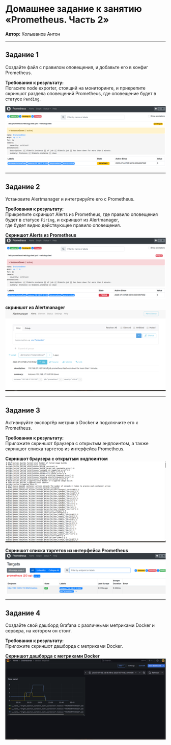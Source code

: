 # Домашнее задание к занятию «Prometheus. Часть 2»  
**Автор:** Колыванов Антон

---

## Задание 1

Создайте файл с правилом оповещения, и добавьте его в конфиг Prometheus.

**Требования к результату:**  
Погасите node exporter, стоящий на мониторинге, и прикрепите скриншот раздела оповещений Prometheus, где оповещение будет в статусе `Pending`.

![Скриншот раздела оповещений Prometheus](img/1.png)

---

## Задание 2

Установите Alertmanager и интегрируйте его с Prometheus.

**Требования к результату:**  
Прикрепите скриншот Alerts из Prometheus, где правило оповещения будет в статусе `Firing`, и скриншот из Alertmanager,  
где будет видно действующее правило оповещения.


**Скриншот Alerts из Prometheus**  
![Скриншот Alerts из Prometheus](img/2.png)

**скриншот из Alertmanager**  
![Скриншот из Alertmanager](img/6.png)

---

## Задание 3

Активируйте экспортёр метрик в Docker и подключите его к Prometheus.

**Требования к результату:**  
Приложите скриншот браузера с открытым эндпоинтом, а также скриншот списка таргетов из интерфейса Prometheus.

**Скриншот браузера с открытым эндпоинтом**  
![Скриншот браузера с открытым эндпоинтом](img/3.png)

**Скриншот списка таргетов из интерфейса Prometheus**  
![Скриншот списка таргетов из интерфейса Prometheus](img/4.png)

---

## Задание 4

Создайте свой дашборд Grafana с различными метриками Docker и сервера, на котором он стоит.

**Требования к результату:**  
Приложите скриншот дашборда с метриками Docker.

**Скриншот дашборда с метриками Docker**  
![Скриншот дашборда с метриками Docker](img/5.png)
